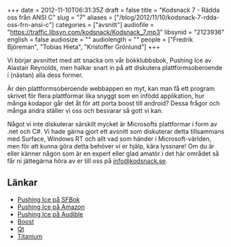 +++
date = 2012-11-10T06:31:35Z
draft = false
title = "Kodsnack 7 - Rädda oss från ANSI C"
slug = "7"
aliases = ["/blog/2012/11/10/kodsnack-7-rdda-oss-frn-ansi-c"]
categories = ["avsnitt"]
audiofile = "https://traffic.libsyn.com/kodsnack/Kodsnack_7.mp3"
libsynid = "2123936"
english = false
audiosize = ""
audiolength = ""
people = ["Fredrik Björeman", "Tobias Hieta", "Kristoffer Grönlund"]
+++

Vi börjar avsnittet med att snacka om vår bokklubbsbok, Pushing Ice av Alastair Reynolds, men halkar snart in på att diskutera plattformsoberoende i (nästan) alla dess former.

Är den plattformsoberoende webbappen en myt, kan man få ett program skrivet för flera plattformar lika snyggt som en infödd applikation, hur många kodapor går det åt för att porta boost till android? Dessa frågor och många andra ställer vi oss och besvarar så gott vi kan.

Något vi inte diskuterar särskilt mycket är Microsofts plattformar i form av .net och C#. Vi hade gärna gjort ett avsnitt som diskuterar detta tillsammans med Surface, Windows RT och allt vad som händer i Microsoft-världen, men för att kunna göra detta behöver vi er hjälp, kära lyssnare! Om du är eller känner någon som är en expert eller glad amatör i det här området så får ni jättegärna höra av er till oss på info@kodsnack.se.

## Länkar ##

* [Pushing Ice på SFBok](http://www.sfbok.se/asp/artikel.asp?VolumeID=78889)
* [Pushing Ice på Amazon](http://www.amazon.com/gp/product/0441015026/ref=as_li_qf_sp_asin_il_tl?ie=UTF8&camp=1789&creative=9325&creativeASIN=0441015026&linkCode=as2&tag=kodsnack-20)
* [Pushing Ice på Audible](http://www.audible.com/pd/ref=sr_1_1?asin=B0049WSD36&qid=1350370071&sr=1-1)
* [Boost](http://www.boost.org/)
* [Qt](http://qt.digia.com/)
* [Titanium](http://www.appcelerator.com/)

